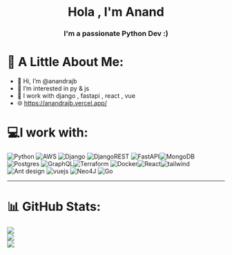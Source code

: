 <h1 align="center">Hola , I'm Anand</h1>
<h3 align="center">I'm a passionate Python Dev :) </h3>


# 💫 A Little About Me:
- 👋 Hi, I’m @anandrajb
- 👀 I’m interested in py & js
- 🌱 I work with django , fastapi , react , vue 
- :globe_with_meridians: https://anandrajb.vercel.app/


# 💻I work with:

![Python](https://img.shields.io/badge/python-3670A0?style=for-the-badge&logo=python&logoColor=ffdd54)
 ![AWS](https://img.shields.io/badge/AWS-%23FF9900.svg?style=for-the-badge&logo=amazon-aws&logoColor=white) ![Django](https://img.shields.io/badge/django-%23092E20.svg?style=for-the-badge&logo=django&logoColor=white) ![DjangoREST](https://img.shields.io/badge/DJANGO-REST-ff1709?style=for-the-badge&logo=django&logoColor=white&color=ff1709&labelColor=gray)  ![FastAPI](https://img.shields.io/badge/FastAPI-005571?style=for-the-badge&logo=fastapi)![MongoDB](https://img.shields.io/badge/MongoDB-%234ea94b.svg?style=for-the-badge&logo=mongodb&logoColor=white)![Postgres](https://img.shields.io/badge/postgres-%23316192.svg?style=for-the-badge&logo=postgresql&logoColor=white) ![GraphQL](https://img.shields.io/badge/-GraphQL-E10098?style=for-the-badge&logo=graphql&logoColor=white)![Terraform](https://img.shields.io/badge/terraform-%235835CC.svg?style=for-the-badge&logo=terraform&logoColor=white) ![Docker](https://img.shields.io/badge/docker-%230db7ed.svg?style=for-the-badge&logo=docker&logoColor=white)![React](https://shields.io/badge/react-black?logo=react&style=for-the-badge)![tailwind](https://img.shields.io/badge/tailwindcss-0F172A?&logo=tailwindcss)![Ant design](https://img.shields.io/badge/-Ant%20Design-333333?style=flat&logo=ant-design&logoColor=0170FE)
![vuejs](https://img.shields.io/badge/Vue.js-35495E?style=for-the-badge&logo=vuedotjs&logoColor=4FC08D)
![Neo4J](https://img.shields.io/badge/Neo4j-008CC1?style=for-the-badge&logo=neo4j&logoColor=white)
![Go](https://img.shields.io/badge/go-%2300ADD8.svg?style=for-the-badge&logo=go&logoColor=white)

---
# 📊 GitHub Stats:
![](https://github-readme-stats.vercel.app/api?username=anandrajB&theme=dark&hide_border=false&include_all_commits=true&count_private=false)<br/>
![](https://github-readme-streak-stats.herokuapp.com/?user=anandrajB&theme=dark&hide_border=false)<br/>
![](https://github-readme-stats.vercel.app/api/top-langs/?username=anandrajB&theme=dark&hide_border=false&include_all_commits=true&count_private=false&layout=compact)



